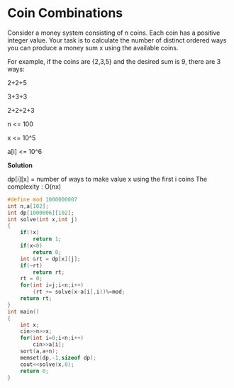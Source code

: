 # Coin Combinations

Consider a money system consisting of n coins. 
Each coin has a positive integer value.
Your task is to calculate the number of  distinct ordered ways you can produce a money 
sum x using the available coins.
    
For example, if the coins are {2,3,5} and the desired sum is 9, there are 3 ways:

2+2+5
    
3+3+3
    
2+2+2+3

n <= 100
    
x <= 10^5

a[i] <= 10^6

**Solution**

dp[i][x] = number of ways to make value x using the first i coins
The complexity : O(nx)
    
```cpp
#define mod 1000000007
int n,a[102];
int dp[1000006][102];
int solve(int x,int j)
{
    if(!x)
        return 1;
    if(x<0)
        return 0;
    int &rt = dp[x][j];
    if(~rt)
        return rt;
    rt = 0;
    for(int i=j;i<n;i++)
        (rt += solve(x-a[i],i))%=mod;
    return rt;
}
int main()
{
    int x;
    cin>>n>>x;
    for(int i=0;i<n;i++)
        cin>>a[i];
    sort(a,a+n);
    memset(dp,-1,sizeof dp);
    cout<<solve(x,0);
    return 0;
}
```
